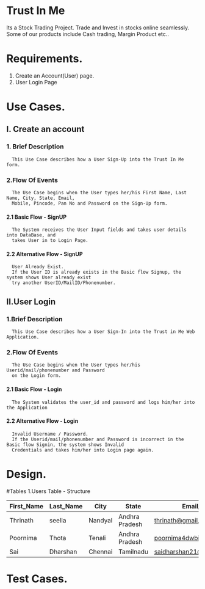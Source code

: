 # Trust In Me

Its a Stock Trading Project. Trade and Invest in stocks online seamlessly.
Some of our products include Cash trading, Margin Product etc..

# Requirements.
1. Create an Account(User) page.
2. User Login Page 

# Use Cases.

## I. Create an account

### 1. Brief Description
      This Use Case describes how a User Sign-Up into the Trust In Me form.
      
 ### 2.Flow Of Events
      The Use Case begins when the User types her/his First Name, Last Name, City, State, Email, 
      Mobile, Pincode, Pan No and Password on the Sign-Up form.
      
   #### 2.1 Basic Flow - SignUP
      The System receives the User Input fields and takes user details into DataBase, and 
      takes User in to Login Page.
      
   #### 2.2 Alternative Flow - SignUP
      User Already Exist. 
      If the User ID is already exists in the Basic flow Signup, the system shows User already exist 
      try another UserID/MailID/Phonenumber.
      
  ## II.User Login
 
 ### 1.Brief Description
      This Use Case describes how a User Sign-In into the Trust in Me Web Application.
      
 ### 2.Flow Of Events
      The Use Case begins when the User types her/his Userid/mail/phonenumber and Password      
      on the Login form.
      
   #### 2.1 Basic Flow - Login
      The System validates the user_id and password and logs him/her into the Application
      
   #### 2.2 Alternative Flow - Login
      Invalid Username / Password. 
      If the Userid/mail/phonenumber and Password is incorrect in the Basic flow Signin, the system shows Invalid 
      Credentials and takes him/her into Login page again.
# Design.

#Tables
1.Users Table - Structure

| First_Name     | Last_Name   | City      |    State      |     Email_Id           |   Mobile  | PinCode  |   Pan_No     |Password|
| -------------  |-------------| ----------|-------------- |----------------------  |-----------|----------|------------  |--------  |
|  Thrinath      |  seella     |  Nandyal  |Andhra Pradesh |thrinath@gmail.com      |9581436061 |  518501  |              |abc@123   |
|  Poornima      |  Thota      |   Tenali  |Andhra Pradesh |poornima4dwbi@gmail.com |9666163164 |  522201  |  AMCPT5127D  |test@123  |
|  Sai           |  Dharshan   |  Chennai  |Tamilnadu      |saidharshan21@gmail.com |8056028700 |  600034  |  507DDFG56D  |master@123|
# Test Cases.
